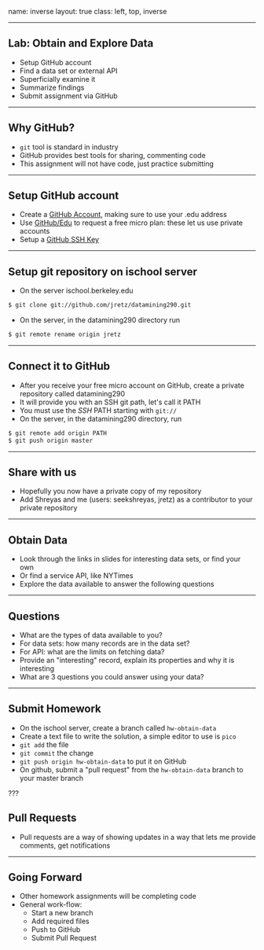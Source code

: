 name: inverse
layout: true
class: left, top, inverse

---

## Lab: Obtain and Explore Data

  + Setup GitHub account
  + Find a data set or external API
  + Superficially examine it
  + Summarize findings
  + Submit assignment via GitHub

---

## Why GitHub?

  + ```git``` tool is standard in industry
  + GitHub provides best tools for sharing, commenting code
  + This assignment will not have code, just practice submitting

---

## Setup GitHub account

  + Create a [GitHub Account](https://github.com/signup/free), making sure to
    use your .edu address
  + Use [GitHub/Edu](https://github.com/edu) to request a free micro plan:
    these let us use private accounts
  + Setup a [GitHub SSH Key](https://help.github.com/articles/generating-ssh-keys)

---

## Setup git repository on ischool server

  + On the server ischool.berkeley.edu
```bash
$ git clone git://github.com/jretz/datamining290.git
```
  + On the server, in the datamining290 directory run
```bash
$ git remote rename origin jretz
```

---

## Connect it to GitHub

  + After you receive your free micro account on GitHub, create a private repository called datamining290
  + It will provide you with an SSH git path, let's call it PATH
  + You must use the *SSH* PATH starting with ```git://```
  + On the server, in the datamining290 directory, run
```bash
$ git remote add origin PATH
$ git push origin master
```

---

## Share with us

  + Hopefully you now have a private copy of my repository
  + Add Shreyas and me (users: seekshreyas, jretz) as a contributor to your private repository

---

## Obtain Data

  + Look through the links in slides for interesting data sets, or find your own
  + Or find a service API, like NYTimes
  + Explore the data available to answer the following questions

---

## Questions

  + What are the types of data available to you?
  + For data sets: how many records are in the data set?
  + For API: what are the limits on fetching data?
  + Provide an "interesting" record, explain its properties and why it is
    interesting
  + What are 3 questions you could answer using your data?

---

## Submit Homework

  + On the ischool server, create a branch called ```hw-obtain-data```
  + Create a text file to write the solution, a simple editor to use is ```pico```
  + ```git add``` the file
  + ```git commit``` the change
  + ```git push origin hw-obtain-data``` to put it on GitHub
  + On github, submit a "pull request" from the ```hw-obtain-data``` branch to your master branch

???

## Pull Requests

   + Pull requests are a way of showing updates in a way that lets me provide
     comments, get notifications

---

## Going Forward

  + Other homework assignments will be completing code
  + General work-flow:
    + Start a new branch
    + Add required files
    + Push to GitHub
    + Submit Pull Request
